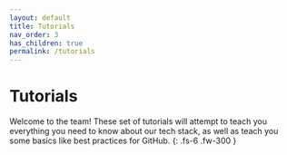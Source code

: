 ```yaml
---
layout: default
title: Tutorials
nav_order: 3
has_children: true
permalink: /tutorials
---
```


# Tutorials

Welcome to the team! These set of tutorials will attempt to teach you everything you need to know about
our tech stack, as well as teach you some basics like best practices for GitHub. {: .fs-6 .fw-300 }